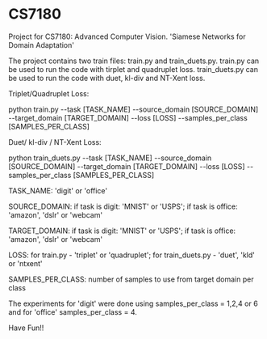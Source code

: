 # CS7180
Project for CS7180: Advanced Computer Vision. 'Siamese Networks for Domain Adaptation'

The project contains two train files: train.py and train_duets.py. train.py can be used to run the code with tirplet and quadruplet loss. train_duets.py can be used to run the code with duet, kl-div and NT-Xent loss.

Triplet/Quadruplet Loss:

python train.py --task [TASK_NAME] --source_domain [SOURCE_DOMAIN] --target_domain [TARGET_DOMAIN] --loss [LOSS] --samples_per_class [SAMPLES_PER_CLASS]

Duet/ kl-div / NT-Xent Loss:

python train_duets.py --task [TASK_NAME] --source_domain [SOURCE_DOMAIN] --target_domain [TARGET_DOMAIN] --loss [LOSS] --samples_per_class [SAMPLES_PER_CLASS]

TASK_NAME: 'digit' or 'office'

SOURCE_DOMAIN: if task is digit: 'MNIST' or 'USPS'; if task is office: 'amazon', 'dslr' or 'webcam'

TARGET_DOMAIN: if task is digit: 'MNIST' or 'USPS'; if task is office: 'amazon', 'dslr' or 'webcam'

LOSS: for train.py - 'triplet' or 'quadruplet'; for train_duets.py - 'duet', 'kld' or 'ntxent'

SAMPLES_PER_CLASS: number of samples to use from target domain per class

The experiments for 'digit' were done using samples_per_class = 1,2,4 or 6 and for 'office' samples_per_class = 4.

Have Fun!!
